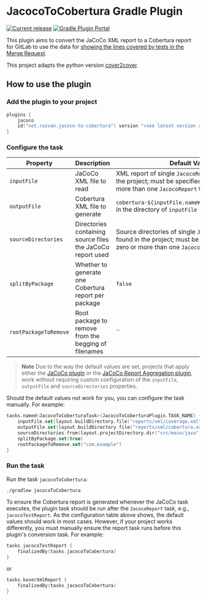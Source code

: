 # JacocoToCobertura Gradle Plugin

[![Current release](https://img.shields.io/github/v/release/razvn/jacoco-to-cobertura-gradle-plugin)](https://github.com/razvn/jacoco-to-cobertura-gradle-plugin/releases) [![Gradle Plugin Portal](https://img.shields.io/badge/Gradle-v1.3.1-blue.svg)](https://plugins.gradle.org/plugin/net.razvan.jacoco-to-cobertura)

This plugin aims to convert the JaCoCo XML report to a Cobertura report for GitLab to use the data for [showing the lines covered by tests in the Merge Request](https://docs.gitlab.com/ee/ci/testing/test_coverage_visualization.html).

This project adapts the python version [cover2cover](https://github.com/rix0rrr/cover2cover).

## How to use the plugin

### Add the plugin to your project

```kotlin
plugins {
    jacoco
    id("net.razvan.jacoco-to-cobertura") version "<see latest version above>"
}
```

### Configure the task

| Property               | Description                                                | Default Value |
|------------------------|------------------------------------------------------------|--|
| `inputFile`            | JaCoCo XML file to read                                    | XML report of single `JacocoReport` task found in the project; must be specified manually if zero or more than one `JacocoReport` task exists |
| `outputFile`           | Cobertura XML file to generate                             | `cobertura-${inputFile.nameWithoutExtension}.xml` in the directory of `inputFile` |
| `sourceDirectories`    | Directories containing source files the JaCoCo report used | Source directories of single `JacocoReport` task found in the project; must be specified manually if zero or more than one `JacocoReport` tasks exist |
| `splitByPackage`       | Whether to generate one Cobertura report per package       | `false` |
| `rootPackageToRemove`  | Root package to remove from the begging of filenames       | `` |

> **Note**
> Due to the way the default values are set, projects that apply either the [JaCoCo plugin](https://docs.gradle.org/userguide/jacoco_plugin.html#jacoco_plugin) or the [JaCoCo Report Aggregation plugin](https://docs.gradle.org/userguide/jacoco_report_aggregation_plugin.html), work without requiring custom configuration of the `inputFile`, `outputFile` and `sourceDirectories` properties.

Should the default values not work for you, you can configure the task manually. For example:
```kotlin
tasks.named<JacocoToCoberturaTask>(JacocoToCoberturaPlugin.TASK_NAME) {
    inputFile.set(layout.buildDirectory.file("reports/xml/coverage.xml"))
    outputFile.set(layout.buildDirectory.file("reports/xml/cobertura.xml"))
    sourceDirectories.from(layout.projectDirectory.dir("src/main/java"))
    splitByPackage.set(true)
    rootPackageToRemove.set("com.example")
}
```

### Run the task

Run the task `jacocoToCobertura`:
```shell
./gradlew jacocoToCobertura
```

To ensure the Cobertura report is generated whenever the JaCoCo task executes, the plugin task should be run after the `JacocoReport` task, e.g., `jacocoTestReport`. As the configuration table above shows, the default values should work in most cases. However, if your project works differently, you must manually ensure the report task runs before this plugin's conversion task. For example:

```kotlin
tasks.jacocoTestReport {
    finalizedBy(tasks.jacocoToCobertura)
}
```
or
```kotlin
tasks.koverXmlReport {
    finalizedBy(tasks.jacocoToCobertura)
}
```
